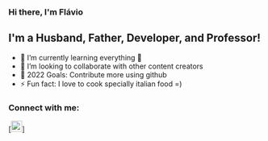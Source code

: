 ### Hi there, I'm Flávio

## I'm a Husband, Father, Developer, and Professor!
- 🌱 I’m currently learning everything 🤣
- 👯 I’m looking to collaborate with other content creators
- 🥅 2022 Goals: Contribute more using github
- ⚡ Fun fact: I love to cook specially italian food =)

### Connect with me:

[<a href="linkedin.com/in/flávio-motta-28155052" rel="nofollow"><img alt="flavioDev | Linkedin" width="22px" src="/codeSTACKr/codeSTACKr/raw/master/img/linkedin-light.svg" /></a>]